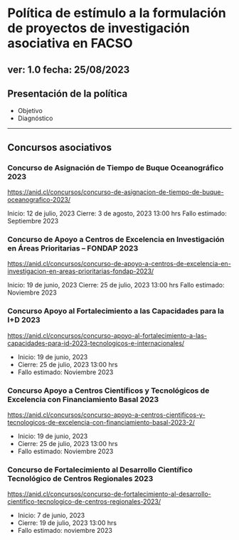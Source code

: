 # Política de estímulo a la formulación de proyectos de investigación asociativa en FACSO 
ver: 1.0 
fecha: 25/08/2023
-----
## Presentación de la política
- Objetivo
- Diagnóstico

-----
## Concursos asociativos

### Concurso de Asignación de Tiempo de Buque Oceanográfico 2023
https://anid.cl/concursos/concurso-de-asignacion-de-tiempo-de-buque-oceanografico-2023/

Inicio: 12 de julio, 2023
Cierre: 3 de agosto, 2023 13:00 hrs
Fallo estimado: Septiembre 2023

### Concurso de Apoyo a Centros de Excelencia en Investigación en Áreas Prioritarias – FONDAP 2023
https://anid.cl/concursos/concurso-de-apoyo-a-centros-de-excelencia-en-investigacion-en-areas-prioritarias-fondap-2023/

Inicio: 19 de junio, 2023
Cierre: 25 de julio, 2023 13:00 hrs
Fallo estimado: Noviembre 2023

### Concurso Apoyo al Fortalecimiento a las Capacidades para la I+D 2023
https://anid.cl/concursos/concurso-apoyo-al-fortalecimiento-a-las-capacidades-para-id-2023-tecnologicos-e-internacionales/

- Inicio: 19 de junio, 2023
- Cierre: 25 de julio, 2023 13:00 hrs
- Fallo estimado: Noviembre 2023

### Concurso Apoyo a Centros Científicos y Tecnológicos de Excelencia con Financiamiento Basal 2023
https://anid.cl/concursos/concurso-apoyo-a-centros-cientificos-y-tecnologicos-de-excelencia-con-financiamiento-basal-2023-2/

- Inicio: 19 de junio, 2023
- Cierre: 25 de julio, 2023 13:00 hrs
- Fallo estimado: Noviembre 2023

### Concurso de Fortalecimiento al Desarrollo Científico Tecnológico de Centros Regionales 2023
https://anid.cl/concursos/concurso-de-fortalecimiento-al-desarrollo-cientifico-tecnologico-de-centros-regionales-2023/

- Inicio: 7 de junio, 2023
- Cierre: 19 de julio, 2023 13:00 hrs
- Fallo estimado: noviembre 2023

### 


